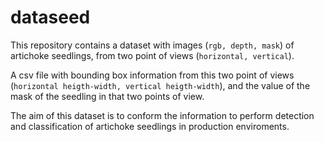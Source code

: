 # dataseed

This repository contains a dataset with images (`rgb, depth, mask`) of artichoke seedlings, from two point of views (`horizontal, vertical`). 

A csv file with bounding box information from this two point of views (`horizontal heigth-width, vertical heigth-width`), and the value of the mask of the seedling in that two points of view. 

The aim of this dataset is to conform the information to perform detection and classification of artichoke seedlings in production enviroments.